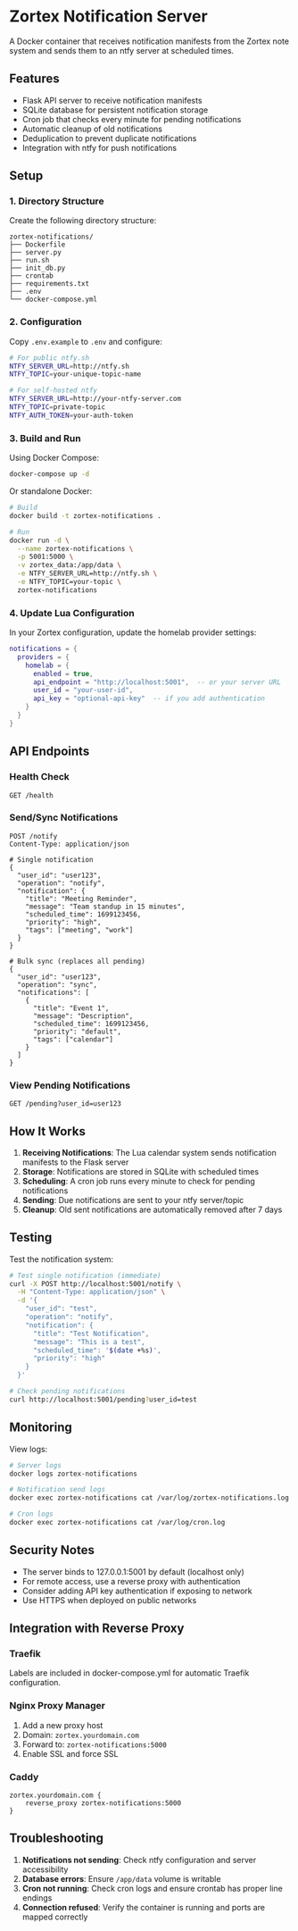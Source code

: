 # Zortex Notification Server

A Docker container that receives notification manifests from the Zortex note system and sends them to an ntfy server at scheduled times.

## Features

- Flask API server to receive notification manifests
- SQLite database for persistent notification storage
- Cron job that checks every minute for pending notifications
- Automatic cleanup of old notifications
- Deduplication to prevent duplicate notifications
- Integration with ntfy for push notifications

## Setup

### 1. Directory Structure

Create the following directory structure:

```
zortex-notifications/
├── Dockerfile
├── server.py
├── run.sh
├── init_db.py
├── crontab
├── requirements.txt
├── .env
└── docker-compose.yml
```

### 2. Configuration

Copy `.env.example` to `.env` and configure:

```bash
# For public ntfy.sh
NTFY_SERVER_URL=http://ntfy.sh
NTFY_TOPIC=your-unique-topic-name

# For self-hosted ntfy
NTFY_SERVER_URL=http://your-ntfy-server.com
NTFY_TOPIC=private-topic
NTFY_AUTH_TOKEN=your-auth-token
```

### 3. Build and Run

Using Docker Compose:

```bash
docker-compose up -d
```

Or standalone Docker:

```bash
# Build
docker build -t zortex-notifications .

# Run
docker run -d \
  --name zortex-notifications \
  -p 5001:5000 \
  -v zortex_data:/app/data \
  -e NTFY_SERVER_URL=http://ntfy.sh \
  -e NTFY_TOPIC=your-topic \
  zortex-notifications
```

### 4. Update Lua Configuration

In your Zortex configuration, update the homelab provider settings:

```lua
notifications = {
  providers = {
    homelab = {
      enabled = true,
      api_endpoint = "http://localhost:5001",  -- or your server URL
      user_id = "your-user-id",
      api_key = "optional-api-key"  -- if you add authentication
    }
  }
}
```

## API Endpoints

### Health Check

```
GET /health
```

### Send/Sync Notifications

```
POST /notify
Content-Type: application/json

# Single notification
{
  "user_id": "user123",
  "operation": "notify",
  "notification": {
    "title": "Meeting Reminder",
    "message": "Team standup in 15 minutes",
    "scheduled_time": 1699123456,
    "priority": "high",
    "tags": ["meeting", "work"]
  }
}

# Bulk sync (replaces all pending)
{
  "user_id": "user123",
  "operation": "sync",
  "notifications": [
    {
      "title": "Event 1",
      "message": "Description",
      "scheduled_time": 1699123456,
      "priority": "default",
      "tags": ["calendar"]
    }
  ]
}
```

### View Pending Notifications

```
GET /pending?user_id=user123
```

## How It Works

1. **Receiving Notifications**: The Lua calendar system sends notification manifests to the Flask server
2. **Storage**: Notifications are stored in SQLite with scheduled times
3. **Scheduling**: A cron job runs every minute to check for pending notifications
4. **Sending**: Due notifications are sent to your ntfy server/topic
5. **Cleanup**: Old sent notifications are automatically removed after 7 days

## Testing

Test the notification system:

```bash
# Test single notification (immediate)
curl -X POST http://localhost:5001/notify \
  -H "Content-Type: application/json" \
  -d '{
    "user_id": "test",
    "operation": "notify",
    "notification": {
      "title": "Test Notification",
      "message": "This is a test",
      "scheduled_time": '$(date +%s)',
      "priority": "high"
    }
  }'

# Check pending notifications
curl http://localhost:5001/pending?user_id=test
```

## Monitoring

View logs:

```bash
# Server logs
docker logs zortex-notifications

# Notification send logs
docker exec zortex-notifications cat /var/log/zortex-notifications.log

# Cron logs
docker exec zortex-notifications cat /var/log/cron.log
```

## Security Notes

- The server binds to 127.0.0.1:5001 by default (localhost only)
- For remote access, use a reverse proxy with authentication
- Consider adding API key authentication if exposing to network
- Use HTTPS when deployed on public networks

## Integration with Reverse Proxy

### Traefik

Labels are included in docker-compose.yml for automatic Traefik configuration.

### Nginx Proxy Manager

1. Add a new proxy host
2. Domain: `zortex.yourdomain.com`
3. Forward to: `zortex-notifications:5000`
4. Enable SSL and force SSL

### Caddy

```
zortex.yourdomain.com {
    reverse_proxy zortex-notifications:5000
}
```

## Troubleshooting

1. **Notifications not sending**: Check ntfy configuration and server accessibility
2. **Database errors**: Ensure `/app/data` volume is writable
3. **Cron not running**: Check cron logs and ensure crontab has proper line endings
4. **Connection refused**: Verify the container is running and ports are mapped correctly
